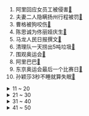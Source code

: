 1. 阿里回应女员工被侵害[:link:](https://s.weibo.com/weibo?q=%23阿里回应女员工被侵害%23&Refer=top)
2. 夫妻二人隐瞒扬州行程被罚[:link:](https://s.weibo.com/weibo?q=%23夫妻二人隐瞒扬州行程被罚%23&Refer=top)
3. 曹格被狗咬伤[:link:](https://s.weibo.com/weibo?q=%23曹格被狗咬伤%23&Refer=top)
4. 陈思诚为佟丽娅庆生[:link:](https://s.weibo.com/weibo?q=%23陈思诚为佟丽娅庆生%23&Refer=top)
5. 马龙人民日报撰文[:link:](https://s.weibo.com/weibo?q=%23马龙人民日报撰文%23&Refer=top)
6. 清理队一天捞出5吨垃圾[:link:](https://s.weibo.com/weibo?q=%23清理队一天捞出5吨垃圾%23&Refer=top)
7. 围观奥运会[:link:](https://s.weibo.com/weibo?q=%23围观奥运会%23&Refer=top)
8. 阿里巴巴[:link:](https://s.weibo.com/weibo?q=%23阿里巴巴%23&Refer=top)
9. 东京奥运会最后一个比赛日[:link:](https://s.weibo.com/weibo?q=%23东京奥运会最后一个比赛日%23&Refer=top)
10. 孙颖莎3秒不睡就算失眠[:link:](https://s.weibo.com/weibo?q=%23孙颖莎3秒不睡就算失眠%23&Refer=top)
<details>
<summary>11 ~ 20</summary>

11. 中国获花样游泳团体银牌[:link:](https://s.weibo.com/weibo?q=%23中国获花样游泳团体银牌%23&Refer=top)
12. 喝完秋天第一杯奶茶失眠了[:link:](https://s.weibo.com/weibo?q=%23喝完秋天第一杯奶茶失眠了%23&Refer=top)
13. 印度标枪冠军获赠500万元奖金[:link:](https://s.weibo.com/weibo?q=%23印度标枪冠军获赠500万元奖金%23&Refer=top)
14. 能让许昕闭嘴的人是李晓霞[:link:](https://s.weibo.com/weibo?q=%23能让许昕闭嘴的人是李晓霞%23&Refer=top)
15. 黑龙江多地空调断货[:link:](https://s.weibo.com/weibo?q=%23黑龙江多地空调断货%23&Refer=top)
16. 业主和装修师傅因疫情意外同居[:link:](https://s.weibo.com/weibo?q=%23业主和装修师傅因疫情意外同居%23&Refer=top)
17. 赵文卓举千金致敬李发彬[:link:](https://s.weibo.com/weibo?q=%23赵文卓举千金致敬李发彬%23&Refer=top)
18. 分手后又复合是怎样一种体验[:link:](https://s.weibo.com/weibo?q=%23分手后又复合是怎样一种体验%23&Refer=top)
19. 乔振宇25年前的美人尖[:link:](https://s.weibo.com/weibo?q=%23乔振宇25年前的美人尖%23&Refer=top)
20. 云南新增本土确诊7例[:link:](https://s.weibo.com/weibo?q=%23云南新增本土确诊7例%23&Refer=top)
</details>
<details>
<summary>21 ~ 30</summary>

21. 钟汉良不建议喝果汁减肥[:link:](https://s.weibo.com/weibo?q=%23钟汉良不建议喝果汁减肥%23&Refer=top)
22. 和运动员恋爱是种什么体验[:link:](https://s.weibo.com/weibo?q=%23和运动员恋爱是种什么体验%23&Refer=top)
23. 3名航天员分享太空看奥运感受[:link:](https://s.weibo.com/weibo?q=%233名航天员分享太空看奥运感受%23&Refer=top)
24. 许凯说他有十二块腹肌[:link:](https://s.weibo.com/weibo?q=%23许凯说他有十二块腹肌%23&Refer=top)
25. 叙利亚奖励铜牌选手6.4万元[:link:](https://s.weibo.com/weibo?q=%23叙利亚奖励铜牌选手6.4万元%23&Refer=top)
26. 向佐一秒入海救落水萌娃[:link:](https://s.weibo.com/weibo?q=%23向佐一秒入海救落水萌娃%23&Refer=top)
27. 唐嫣晒秋天的第一份自拍[:link:](https://s.weibo.com/weibo?q=%23唐嫣晒秋天的第一份自拍%23&Refer=top)
28. 欧尼熊妈妈[:link:](https://s.weibo.com/weibo?q=%23欧尼熊妈妈%23&Refer=top)
29. 沈梦瑶第三[:link:](https://s.weibo.com/weibo?q=%23沈梦瑶第三%23&Refer=top)
30. 南京封闭小区解除封闭条件[:link:](https://s.weibo.com/weibo?q=%23南京封闭小区解除封闭条件%23&Refer=top)
</details>
<details>
<summary>31 ~ 40</summary>

31. 孙亚楠女子自由式摔跤银牌[:link:](https://s.weibo.com/weibo?q=%23孙亚楠女子自由式摔跤银牌%23&Refer=top)
32. 老人报警称老伴丢了结果是自己走失[:link:](https://s.weibo.com/weibo?q=%23老人报警称老伴丢了结果是自己走失%23&Refer=top)
33. 我的工作做得就像中国跳水队员[:link:](https://s.weibo.com/weibo?q=%23我的工作做得就像中国跳水队员%23&Refer=top)
34. 龚俊有多爱发财手机壳[:link:](https://s.weibo.com/weibo?q=%23龚俊有多爱发财手机壳%23&Refer=top)
35. 奖牌榜[:link:](https://s.weibo.com/weibo?q=%23奖牌榜%23&Refer=top)
36. 邓亚萍说马龙身体允许的话还能继续打[:link:](https://s.weibo.com/weibo?q=%23邓亚萍说马龙身体允许的话还能继续打%23&Refer=top)
37. 全国有7个高风险197个中风险[:link:](https://s.weibo.com/weibo?q=%23全国有7个高风险197个中风险%23&Refer=top)
38. 吴京儿子给马龙发微信[:link:](https://s.weibo.com/weibo?q=%23吴京儿子给马龙发微信%23&Refer=top)
39. 对2008最好的回答[:link:](https://s.weibo.com/weibo?q=%23对2008最好的回答%23&Refer=top)
40. 孙芮第一[:link:](https://s.weibo.com/weibo?q=%23孙芮第一%23&Refer=top)
</details>
<details>
<summary>41 ~ 50</summary>

41. 云南象群立秋林中乘凉[:link:](https://s.weibo.com/weibo?q=%23云南象群立秋林中乘凉%23&Refer=top)
42. 深房理初步查实多项违法违规问题[:link:](https://s.weibo.com/weibo?q=%23深房理初步查实多项违法违规问题%23&Refer=top)
43. 袁一琦第二[:link:](https://s.weibo.com/weibo?q=%23袁一琦第二%23&Refer=top)
44. 美国制造业缺人或致6.5万亿元损失[:link:](https://s.weibo.com/weibo?q=%23美国制造业缺人或致6.5万亿元损失%23&Refer=top)
45. 孙颖莎说很开心有伊藤这样的对手[:link:](https://s.weibo.com/weibo?q=%23孙颖莎说很开心有伊藤这样的对手%23&Refer=top)
46. 蔡徐坤胡渣自拍[:link:](https://s.weibo.com/weibo?q=%23蔡徐坤胡渣自拍%23&Refer=top)
47. 河南新增24例本土确诊[:link:](https://s.weibo.com/weibo?q=%23河南新增24例本土确诊%23&Refer=top)
48. 奥运赛场的学霸运动员[:link:](https://s.weibo.com/weibo?q=%23奥运赛场的学霸运动员%23&Refer=top)
49. 玉楼春[:link:](https://s.weibo.com/weibo?q=%23玉楼春%23&Refer=top)
50. 羊驼被迫营业被主人拖着逛街[:link:](https://s.weibo.com/weibo?q=%23羊驼被迫营业被主人拖着逛街%23&Refer=top)
51. 李美娥你也有今天[:link:](https://s.weibo.com/weibo?q=%23李美娥你也有今天%23&Refer=top)
</details>
